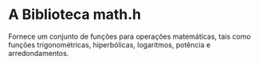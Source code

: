 # A Biblioteca math.h

Fornece um conjunto de funções para operações matemáticas, tais como funções trigonométricas, 
hiperbólicas, logaritmos, potência e arredondamentos.

